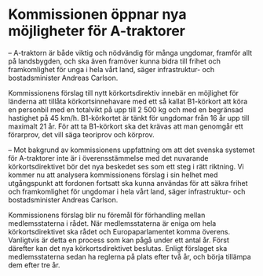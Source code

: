 # Kommissionen öppnar nya möjligheter för A-traktorer

– A\-traktorn är både viktig och nödvändig för många ungdomar, framför allt på landsbygden, och ska även framöver kunna bidra till frihet och framkomlighet för unga i hela vårt land, säger infrastruktur\- och bostadsminister Andreas Carlson.

Kommissionens förslag till nytt körkortsdirektiv innebär en möjlighet för länderna att tillåta körkortsinnehavare med ett så kallat B1\-körkort att köra en personbil med en totalvikt på upp till 2 500 kg och med en begränsad hastighet på 45 km/h. B1\-körkortet är tänkt för ungdomar från 16 år upp till maximalt 21 år. För att ta B1\-körkort ska det krävas att man genomgår ett förarprov, det vill säga teoriprov och körprov.

– Mot bakgrund av kommissionens uppfattning om att det svenska systemet för A\-traktorer inte är i överensstämmelse med det nuvarande körkortsdirektivet bör det nya beskedet ses som ett steg i rätt riktning. Vi kommer nu att analysera kommissionens förslag i sin helhet med utgångspunkt att fordonen fortsatt ska kunna användas för att säkra frihet och framkomlighet för ungdomar i hela vårt land, säger infrastruktur\- och bostadsminister Andreas Carlson.

Kommissionens förslag blir nu föremål för förhandling mellan medlemsstaterna i rådet. När medlemsstaterna är eniga om hela körkortsdirektivet ska rådet och Europaparlamentet komma överens. Vanligtvis är detta en process som kan pågå under ett antal år. Först därefter kan det nya körkortsdirektivet beslutas. Enligt förslaget ska medlemsstaterna sedan ha reglerna på plats efter två år, och börja tillämpa dem efter tre år.
